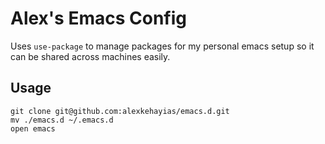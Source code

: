 # Alex's Emacs Config

Uses `use-package` to manage packages for my personal emacs setup so it can be shared across machines easily.

## Usage

```
git clone git@github.com:alexkehayias/emacs.d.git
mv ./emacs.d ~/.emacs.d
open emacs
```
